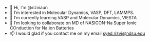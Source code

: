 - 👋 Hi, I’m @rizviaun
- 👀 I’m interested in Molecular Dynamics, VASP, DFT, LAMMPS.
- 🌱 I’m currently learning VASP and Molecular Dynamics, VIESTA
- 💞️ I’m looking to collaborate on MD of NASICON-Na Super Ionic COnduction for Na ion Batteries 
- 📫 I would glad if you contact me on my email syed.rizvi@ndsu.edu

<!---
rizviaun/rizviaun is a ✨ special ✨ repository because its `README.md` (this file) appears on your GitHub profile.
You can click the Preview link to take a look at your changes.
--->
